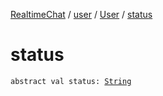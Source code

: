 [RealtimeChat](../../index.md) / [user](../index.md) / [User](index.md) / [status](./status.md)

# status

`abstract val status: `[`String`](https://kotlinlang.org/api/latest/jvm/stdlib/kotlin/-string/index.html)